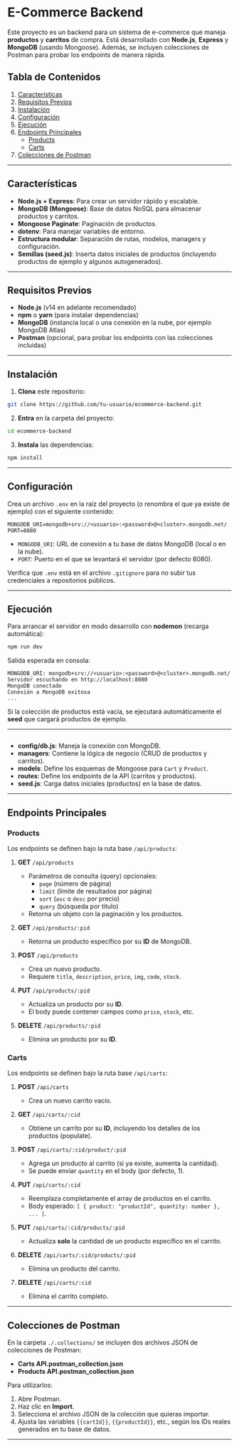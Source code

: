 # E-Commerce Backend

Este proyecto es un backend para un sistema de e-commerce que maneja **productos** y **carritos** de compra. Está desarrollado con **Node.js**, **Express** y **MongoDB** (usando Mongoose). Además, se incluyen colecciones de Postman para probar los endpoints de manera rápida.

## Tabla de Contenidos

1. [Características](#características)  
2. [Requisitos Previos](#requisitos-previos)  
3. [Instalación](#instalación)  
4. [Configuración](#configuración)  
5. [Ejecución](#ejecución)  
6. [Endpoints Principales](#endpoints-principales)  
   - [Products](#products)  
   - [Carts](#carts)  
7. [Colecciones de Postman](#colecciones-de-postman)  

---

## Características

- **Node.js + Express**: Para crear un servidor rápido y escalable.
- **MongoDB (Mongoose)**: Base de datos NoSQL para almacenar productos y carritos.
- **Mongoose Paginate**: Paginación de productos.
- **dotenv**: Para manejar variables de entorno.
- **Estructura modular**: Separación de rutas, modelos, managers y configuración.
- **Semillas (seed.js)**: Inserta datos iniciales de productos (incluyendo productos de ejemplo y algunos autogenerados).

---

## Requisitos Previos

- **Node.js** (v14 en adelante recomendado)
- **npm** o **yarn** (para instalar dependencias)
- **MongoDB** (instancia local o una conexión en la nube, por ejemplo MongoDB Atlas)
- **Postman** (opcional, para probar los endpoints con las colecciones incluidas)

---

## Instalación

1. **Clona** este repositorio:
```bash
git clone https://github.com/tu-usuario/ecommerce-backend.git
```

2. **Entra** en la carpeta del proyecto:
```bash
cd ecommerce-backend
```

3. **Instala** las dependencias:
```bash
npm install
```

---

## Configuración

Crea un archivo `.env` en la raíz del proyecto (o renombra el que ya existe de ejemplo) con el siguiente contenido:
```plaintext
MONGODB_URI=mongodb+srv://<usuario>:<password>@<cluster>.mongodb.net/
PORT=8080
```

- `MONGODB_URI`: URL de conexión a tu base de datos MongoDB (local o en la nube).
- `PORT`: Puerto en el que se levantará el servidor (por defecto 8080).

Verifica que `.env` está en el archivo `.gitignore` para no subir tus credenciales a repositorios públicos.

---

## Ejecución

Para arrancar el servidor en modo desarrollo con **nodemon** (recarga automática):
```bash
npm run dev
```

Salida esperada en consola:
```php-template
MONGODB_URI: mongodb+srv://<usuario>:<password>@<cluster>.mongodb.net/
Servidor escuchando en http://localhost:8080
MongoDB conectado
Conexión a MongoDB exitosa
...
```

Si la colección de productos está vacía, se ejecutará automáticamente el **seed** que cargará productos de ejemplo.

---


```
```

- **config/db.js**: Maneja la conexión con MongoDB.
- **managers**: Contiene la lógica de negocio (CRUD de productos y carritos).
- **models**: Define los esquemas de Mongoose para `Cart` y `Product`.
- **routes**: Define los endpoints de la API (carritos y productos).
- **seed.js**: Carga datos iniciales (productos) en la base de datos.

---

## Endpoints Principales

### Products

Los endpoints se definen bajo la ruta base `/api/products`:

1. **GET** `/api/products`  
   - Parámetros de consulta (query) opcionales:  
     - `page` (número de página)  
     - `limit` (límite de resultados por página)  
     - `sort` (`asc` o `desc` por precio)  
     - `query` (búsqueda por título)  
   - Retorna un objeto con la paginación y los productos.

2. **GET** `/api/products/:pid`  
   - Retorna un producto específico por su **ID** de MongoDB.

3. **POST** `/api/products`  
   - Crea un nuevo producto.  
   - Requiere `title`, `description`, `price`, `img`, `code`, `stock`.

4. **PUT** `/api/products/:pid`  
   - Actualiza un producto por su **ID**.  
   - El body puede contener campos como `price`, `stock`, etc.

5. **DELETE** `/api/products/:pid`  
   - Elimina un producto por su **ID**.

### Carts

Los endpoints se definen bajo la ruta base `/api/carts`:

1. **POST** `/api/carts`  
   - Crea un nuevo carrito vacío.

2. **GET** `/api/carts/:cid`  
   - Obtiene un carrito por su **ID**, incluyendo los detalles de los productos (populate).

3. **POST** `/api/carts/:cid/product/:pid`  
   - Agrega un producto al carrito (si ya existe, aumenta la cantidad).  
   - Se puede enviar `quantity` en el body (por defecto, 1).

4. **PUT** `/api/carts/:cid`  
   - Reemplaza completamente el array de productos en el carrito.  
   - Body esperado: `[ { product: "productId", quantity: number }, ... ]`.

5. **PUT** `/api/carts/:cid/products/:pid`  
   - Actualiza **solo** la cantidad de un producto específico en el carrito.

6. **DELETE** `/api/carts/:cid/products/:pid`  
   - Elimina un producto del carrito.

7. **DELETE** `/api/carts/:cid`  
   - Elimina el carrito completo.

---

## Colecciones de Postman

En la carpeta `./.collections/` se incluyen dos archivos JSON de colecciones de Postman:

- **Carts API.postman_collection.json**
- **Products API.postman_collection.json**

Para utilizarlos:

1. Abre Postman.
2. Haz clic en **Import**.
3. Selecciona el archivo JSON de la colección que quieras importar.
4. Ajusta las variables `{{cartId}}`, `{{productId}}`, etc., según los IDs reales generados en tu base de datos.

---


